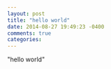 ```yaml
---
layout: post
title: "hello world"
date: 2014-08-27 19:49:23 -0400
comments: true
categories: 
---
```

"hello world"